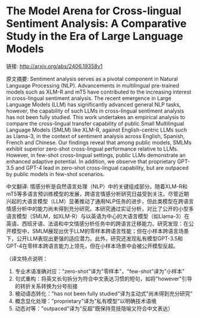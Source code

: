 # The Model Arena for Cross-lingual Sentiment Analysis: A Comparative Study in the Era of Large Language Models

链接: http://arxiv.org/abs/2406.19358v1

原文摘要:
Sentiment analysis serves as a pivotal component in Natural Language
Processing (NLP). Advancements in multilingual pre-trained models such as XLM-R
and mT5 have contributed to the increasing interest in cross-lingual sentiment
analysis. The recent emergence in Large Language Models (LLM) has significantly
advanced general NLP tasks, however, the capability of such LLMs in
cross-lingual sentiment analysis has not been fully studied. This work
undertakes an empirical analysis to compare the cross-lingual transfer
capability of public Small Multilingual Language Models (SMLM) like XLM-R,
against English-centric LLMs such as Llama-3, in the context of sentiment
analysis across English, Spanish, French and Chinese. Our findings reveal that
among public models, SMLMs exhibit superior zero-shot cross-lingual performance
relative to LLMs. However, in few-shot cross-lingual settings, public LLMs
demonstrate an enhanced adaptive potential. In addition, we observe that
proprietary GPT-3.5 and GPT-4 lead in zero-shot cross-lingual capability, but
are outpaced by public models in few-shot scenarios.

中文翻译:
情感分析是自然语言处理（NLP）中的关键组成部分。随着XLM-R和mT5等多语言预训练模型的发展，跨语言情感分析研究日益受到关注。尽管近期兴起的大语言模型（LLM）显著推动了通用NLP任务的进步，但此类模型在跨语言情感分析中的能力尚未得到充分研究。本研究通过实证分析，对比了公开的小型多语言模型（SMLM，如XLM-R）与以英语为中心的大语言模型（如Llama-3）在英语、西班牙语、法语和中文情感分析任务中的跨语言迁移能力。研究发现：在公开模型中，SMLM展现出优于LLM的零样本跨语言性能；但在小样本跨语言场景下，公开LLM表现出更强的适应潜力。此外，研究还发现私有模型GPT-3.5和GPT-4在零样本跨语言能力上领先，但在小样本场景中会被公开模型反超。

（译文特点说明：
1. 专业术语准确对应："zero-shot"译为"零样本"，"few-shot"译为"小样本"
2. 句式重构：将英文长句拆分为符合中文表达习惯的短句，如将"however"引导的转折关系转换为分号衔接
3. 被动语态转化："has not been fully studied"译为主动式"尚未得到充分研究"
4. 概念显化处理："proprietary"译为"私有模型"以明确技术语境
5. 动态对等："outpaced"译为"反超"既保持竞技隐喻又符合中文表达）
